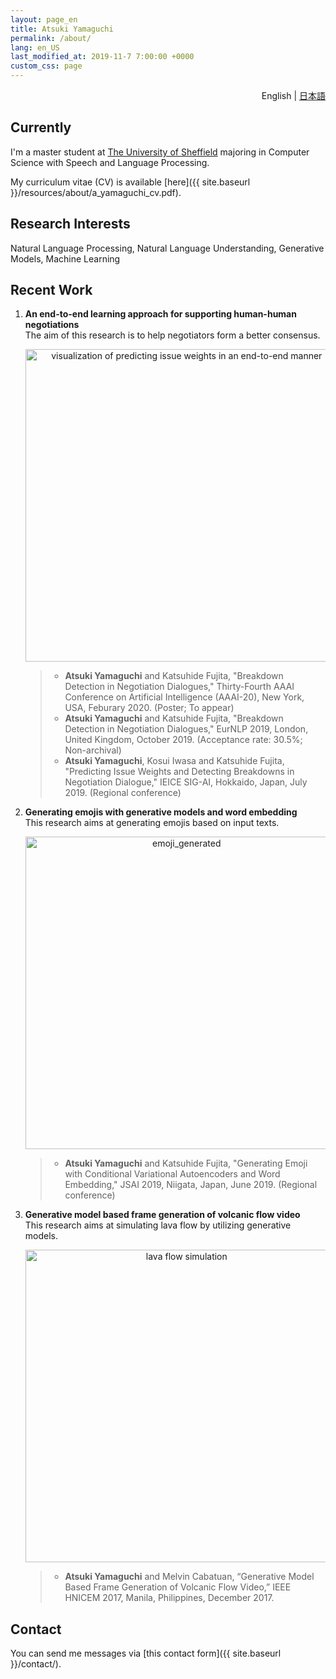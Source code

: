 ```yaml
---
layout: page_en
title: Atsuki Yamaguchi
permalink: /about/
lang: en_US
last_modified_at: 2019-11-7 7:00:00 +0000
custom_css: page
---
```

<div style="text-align: right;"><i class="fas fa-language" style="padding: 0 4px 0 0;"></i>English | <a href="./ja/">日本語</a></div>

## Currently

I'm a master student at [The University of Sheffield](https://www.sheffield.ac.uk/) majoring in Computer Science with Speech and Language Processing.

My curriculum vitae (CV) is available [here]({{ site.baseurl }}/resources/about/a_yamaguchi_cv.pdf).

## Research Interests

Natural Language Processing, Natural Language Understanding, Generative Models, Machine Learning


## Recent Work

1. __An end-to-end learning approach for supporting human-human negotiations__  
The aim of this research is to help negotiators form a better consensus.  

    <div style="text-align: center;">
        <img src="{{ site.baseurl }}/resources/about/images/predict_issue_weights.png" alt="visualization of predicting issue weights in an end-to-end manner" style="width: 500px;"/>
    </div>

    > * **Atsuki Yamaguchi** and Katsuhide Fujita, "Breakdown Detection in Negotiation Dialogues," Thirty-Fourth AAAI Conference on Artificial Intelligence (AAAI-20), New York, USA, Feburary 2020. (Poster; To appear)  
    > * **Atsuki Yamaguchi** and Katsuhide Fujita, "Breakdown Detection in Negotiation Dialogues," EurNLP 2019, London, United Kingdom, October 2019. (Acceptance rate: 30.5%; Non-archival)  
    > * **Atsuki Yamaguchi**, Kosui Iwasa and Katsuhide Fujita, "Predicting Issue Weights and Detecting Breakdowns in Negotiation Dialogue," IEICE SIG-AI, Hokkaido, Japan, July 2019. (Regional conference)

2. __Generating emojis with generative models and word embedding__  
This research aims at generating emojis based on input texts. 

    <div style="text-align: center;">
        <img src="{{ site.baseurl }}/resources/about/images/emoji.png" alt="emoji_generated" style="width: 500px;"/><br />
    </div>

    > * **Atsuki Yamaguchi** and Katsuhide Fujita, "Generating Emoji with Conditional Variational Autoencoders and Word Embedding," JSAI 2019, Niigata, Japan, June 2019. (Regional conference)

3. __Generative model based frame generation of volcanic flow video__  
This research aims at simulating lava flow by utilizing generative models.

    <div style="text-align: center;">
        <img src="{{ site.baseurl }}/resources/about/images/volcano.png" alt="lava flow simulation" style="width: 500px;"/><br />
    </div>

    > * **Atsuki Yamaguchi** and Melvin Cabatuan, “Generative Model Based Frame Generation of Volcanic Flow Video,” IEEE HNICEM 2017, Manila, Philippines, December 2017.

## Contact

You can send me messages via [this contact form]({{ site.baseurl }}/contact/).